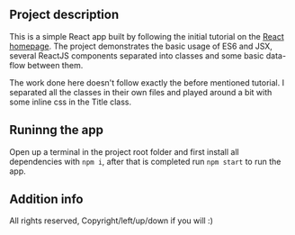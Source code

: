 ## Project description

This is a simple React app built by following the initial tutorial on the [React homepage](https://reactjs.org/). The project demonstrates the basic usage of ES6 and JSX, several ReactJS components separated into classes and some basic data-flow between them. 

The work done here doesn't follow exactly the before mentioned tutorial. I separated all the classes in their own files and played around a bit with some inline css in the Title class.

## Runinng the app

Open up a terminal in the project root folder and first install all dependencies with `npm i`, after that is completed run `npm start` to run the app.

## Addition info

All rights reserved, Copyright/left/up/down if you will :)
